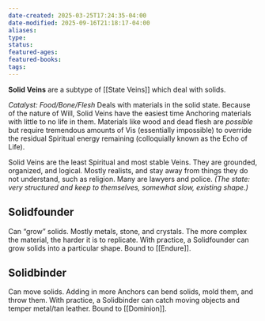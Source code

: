 ```yaml
---
date-created: 2025-03-25T17:24:35-04:00
date-modified: 2025-09-16T21:18:17-04:00
aliases: 
type: 
status: 
featured-ages: 
featured-books: 
tags: 
---
```

**Solid Veins** are a subtype of [[State Veins]] which deal with solids.

_Catalyst: Food/Bone/Flesh_
Deals with materials in the solid state. Because of the nature of Will, Solid Veins have the easiest time Anchoring materials with little to no life in them. Materials like wood and dead flesh are _possible_ but require tremendous amounts of Vis (essentially impossible) to override the residual Spiritual energy remaining (colloquially known as the Echo of Life).

Solid Veins are the least Spiritual and most stable Veins. They are grounded, organized, and logical. Mostly realists, and stay away from things they do not understand, such as religion. Many are lawyers and police. _(The state: very structured and keep to themselves, somewhat slow, existing shape.)_
## Solidfounder
Can “grow” solids. Mostly metals, stone, and crystals. The more complex the material, the harder it is to replicate. With practice, a Solidfounder can grow solids into a particular shape. Bound to [[Endure]].
## Solidbinder
Can move solids. Adding in more Anchors can bend solids, mold them, and throw them. With practice, a Solidbinder can catch moving objects and temper metal/tan leather. Bound to [[Dominion]].